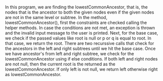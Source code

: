 In this program, we are finding the lowestCommonAncestor, that is, the nodes that is the ancestor to both the given nodes even if the given nodes are not in the same level or subtree.
In the method, lowestCommonAncestor(), first the constraints are checked calling the helper methods. In case the conditions are not met, an exception is thrown and the invalid input message to the user is printed. Next, for the base case, we check if the passed values like root is null or p or q is equal to root. In that case, we return the root. There are two recurssive calls that check for the ancestors in the left and right subtrees until we hit the base case. 
Once we have ancestor's from left and right subtree, we check for the lowestCommonAncestor using if else conditions. If both left and right nodes are not null, then the current root is the returned as the lowestCommonAncestor. If only left is not null, we return left otherwise right as lowestCommonAncestor.

